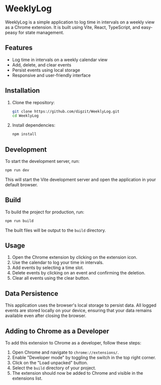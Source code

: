 # WeeklyLog

WeeklyLog is a simple application to log time in intervals on a weekly view as a Chrome extension. It is built using Vite, React, TypeScript, and easy-peasy for state management.

## Features

- Log time in intervals on a weekly calendar view
- Add, delete, and clear events
- Persist events using local storage
- Responsive and user-friendly interface

## Installation

1. Clone the repository:

   ```sh
   git clone https://github.com/digzit/WeeklyLog.git
   cd WeeklyLog
   ```

2. Install dependencies:

   ```sh
   npm install
   ```

## Development

To start the development server, run:

```sh
npm run dev
```

This will start the Vite development server and open the application in your default browser.

## Build

To build the project for production, run:

```sh
npm run build
```

The built files will be output to the `build` directory.

## Usage

1. Open the Chrome extension by clicking on the extension icon.
2. Use the calendar to log your time in intervals.
3. Add events by selecting a time slot.
4. Delete events by clicking on an event and confirming the deletion.
5. Clear all events using the clear button.

## Data Persistence

This application uses the browser's local storage to persist data. All logged events are stored locally on your device, ensuring that your data remains available even after closing the browser.

## Adding to Chrome as a Developer

To add this extension to Chrome as a developer, follow these steps:

1. Open Chrome and navigate to `chrome://extensions/`.
2. Enable "Developer mode" by toggling the switch in the top right corner.
3. Click on the "Load unpacked" button.
4. Select the `build` directory of your project.
5. The extension should now be added to Chrome and visible in the extensions list.
